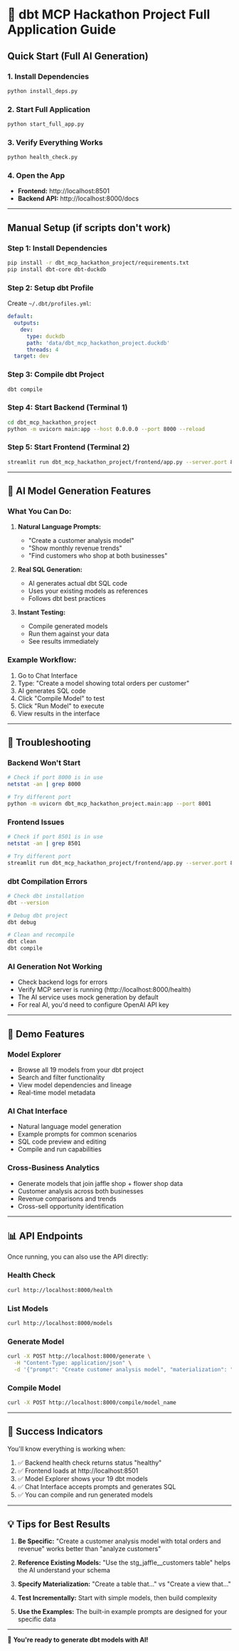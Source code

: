 # 🚀 dbt MCP Hackathon Project Full Application Guide

## Quick Start (Full AI Generation)

### 1. Install Dependencies
```bash
python install_deps.py
```

### 2. Start Full Application
```bash
python start_full_app.py
```

### 3. Verify Everything Works
```bash
python health_check.py
```

### 4. Open the App
- **Frontend:** http://localhost:8501
- **Backend API:** http://localhost:8000/docs

---

## Manual Setup (if scripts don't work)

### Step 1: Install Dependencies
```bash
pip install -r dbt_mcp_hackathon_project/requirements.txt
pip install dbt-core dbt-duckdb
```

### Step 2: Setup dbt Profile
Create `~/.dbt/profiles.yml`:
```yaml
default:
  outputs:
    dev:
      type: duckdb
      path: 'data/dbt_mcp_hackathon_project.duckdb'
      threads: 4
  target: dev
```

### Step 3: Compile dbt Project
```bash
dbt compile
```

### Step 4: Start Backend (Terminal 1)
```bash
cd dbt_mcp_hackathon_project
python -m uvicorn main:app --host 0.0.0.0 --port 8000 --reload
```

### Step 5: Start Frontend (Terminal 2)
```bash
streamlit run dbt_mcp_hackathon_project/frontend/app.py --server.port 8501
```

---

## 🤖 AI Model Generation Features

### What You Can Do:
1. **Natural Language Prompts:**
   - "Create a customer analysis model"
   - "Show monthly revenue trends"
   - "Find customers who shop at both businesses"

2. **Real SQL Generation:**
   - AI generates actual dbt SQL code
   - Uses your existing models as references
   - Follows dbt best practices

3. **Instant Testing:**
   - Compile generated models
   - Run them against your data
   - See results immediately

### Example Workflow:
1. Go to Chat Interface
2. Type: "Create a model showing total orders per customer"
3. AI generates SQL code
4. Click "Compile Model" to test
5. Click "Run Model" to execute
6. View results in the interface

---

## 🔧 Troubleshooting

### Backend Won't Start
```bash
# Check if port 8000 is in use
netstat -an | grep 8000

# Try different port
python -m uvicorn dbt_mcp_hackathon_project.main:app --port 8001
```

### Frontend Issues
```bash
# Check if port 8501 is in use
netstat -an | grep 8501

# Try different port
streamlit run dbt_mcp_hackathon_project/frontend/app.py --server.port 8502
```

### dbt Compilation Errors
```bash
# Check dbt installation
dbt --version

# Debug dbt project
dbt debug

# Clean and recompile
dbt clean
dbt compile
```

### AI Generation Not Working
- Check backend logs for errors
- Verify MCP server is running (http://localhost:8000/health)
- The AI service uses mock generation by default
- For real AI, you'd need to configure OpenAI API key

---

## 🎯 Demo Features

### Model Explorer
- Browse all 19 models from your dbt project
- Search and filter functionality
- View model dependencies and lineage
- Real-time model metadata

### AI Chat Interface
- Natural language model generation
- Example prompts for common scenarios
- SQL code preview and editing
- Compile and run capabilities

### Cross-Business Analytics
- Generate models that join jaffle shop + flower shop data
- Customer analysis across both businesses
- Revenue comparisons and trends
- Cross-sell opportunity identification

---

## 📊 API Endpoints

Once running, you can also use the API directly:

### Health Check
```bash
curl http://localhost:8000/health
```

### List Models
```bash
curl http://localhost:8000/models
```

### Generate Model
```bash
curl -X POST http://localhost:8000/generate \
  -H "Content-Type: application/json" \
  -d '{"prompt": "Create customer analysis model", "materialization": "view"}'
```

### Compile Model
```bash
curl -X POST http://localhost:8000/compile/model_name
```

---

## 🎉 Success Indicators

You'll know everything is working when:

1. ✅ Backend health check returns status "healthy"
2. ✅ Frontend loads at http://localhost:8501
3. ✅ Model Explorer shows your 19 dbt models
4. ✅ Chat Interface accepts prompts and generates SQL
5. ✅ You can compile and run generated models

---

## 💡 Tips for Best Results

1. **Be Specific:** "Create a customer analysis model with total orders and revenue" works better than "analyze customers"

2. **Reference Existing Models:** "Use the stg_jaffle__customers table" helps the AI understand your schema

3. **Specify Materialization:** "Create a table that..." vs "Create a view that..."

4. **Test Incrementally:** Start with simple models, then build complexity

5. **Use the Examples:** The built-in example prompts are designed for your specific data

---

🚀 **You're ready to generate dbt models with AI!**